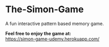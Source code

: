 # The-Simon-Game
A fun interactive pattern based memory game.


<b>Feel free to enjoy the game at:</b><br/>https://simon-game-udemy.herokuapp.com/
